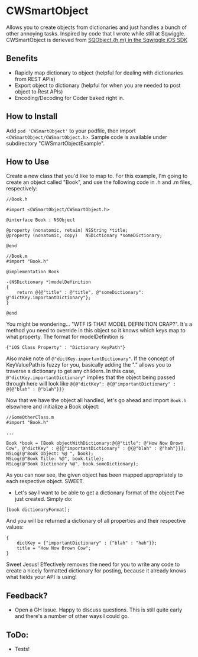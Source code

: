 CWSmartObject
=============

Allows you to create objects from dictionaries and just handles a bunch of other annoying tasks. Inspired by code that I wrote while still at Sqwiggle. CWSmartObject is derieved from [SQObject.{h,m} in the Sqwiggle iOS SDK](https://github.com/sqwiggle/sqwiggle-ios-sdk/blob/master/iOSSDK/SQObject.h)

Benefits
--------
- Rapidly map dictionary to object (helpful for dealing with dictionaries from REST APIs)
- Export object to dictionary (helpful for when you are needed to post object to Rest APIs)
- Encoding/Decoding for Coder baked right in.

How to Install
--------------
Add <code class="language-objc">pod 'CWSmartObject'</code> to your podfile, then import <code class="language-objc">\<CWSmartObject/CWSmartObject.h\></code>. Sample code is available under subdirectory "CWSmartObjectExample".

How to Use
-----------
Create a new class that you'd like to map to. For this example, I'm going to create an object called "Book", and use the following code in .h and .m files, respectively:

``` objc
//Book.h

#import <CWSmartObject/CWSmartObject.h>

@interface Book : NSObject

@property (nonatomic, retain) NSString *title;
@property (nonatomic, copy)   NSDictionary *someDictionary;

@end

```

``` objc
//Book.m
#import "Book.h"

@implementation Book

-(NSDictionary *)modelDefinition
{
    return @{@"title" : @"title", @"someDictionary": @"dictKey.importantDictionary"};
}

@end
```

You might be wondering... "WTF IS THAT MODEL DEFINITION CRAP?". It's a method you need to override in this object so it knows which keys map to what property.  The format for modelDefinition is 

``` objc
{"iOS Class Property" : "Dictionary KeyPath"}
```

Also make note of <code class="language-objc">@"dictKey.importantDictionary"</code>. If the concept of KeyValuePath is fuzzy for you, basically adding the "." allows you to traverse a dictionary to get any childern. In this case, <code>@"dictKey.importantDictionary"</code> implies that the object being passed through here will look like <code class="language-objc">@{@"dictKey": @{@"importantDictionary" : @{@"blah" : @"blah"}}}</code>

Now that we have the object all handled, let's go ahead and import <code>Book.h</code> elsewhere and initialize a Book object:

``` objc
//SomeOtherClass.m
#import "Book.h"

...

Book *book = [Book objectWithDictionary:@{@"title": @"How Now Brown Cow", @"dictKey" : @{@"importantDictionary" : @{@"blah" : @"hah"}}];
NSLog(@"Book Object: %@ ", book);
NSLog(@"Book Title: %@", book.title);
NSLog(@"Book Dictionary %@", book.someDictionary);

```

As you can now see, the given object has been mapped appropriately to each respective object. SWEET. 

- Let's say I want to be able to get a dictionary format of the object I've just created. Simply do:

``` objc
[book dictionaryFormat];

```

And you will be returned a dictionary of all properties and their respective values:

``` objc
{
    dictKey = {"importantDictionary" : {"blah" : "hah"}};
    title = "How Now Brown Cow";
}
```

Sweet Jesus! Effectively removes the need for you to write any code to create a nicely formatted dictionary for posting, because it already knows what fields your API is using! 

Feedback?
--------------
- Open a GH Issue. Happy to discuss questions. This is still quite early and there's a number of other ways I could go. 

ToDo: 
-----
- Tests!
